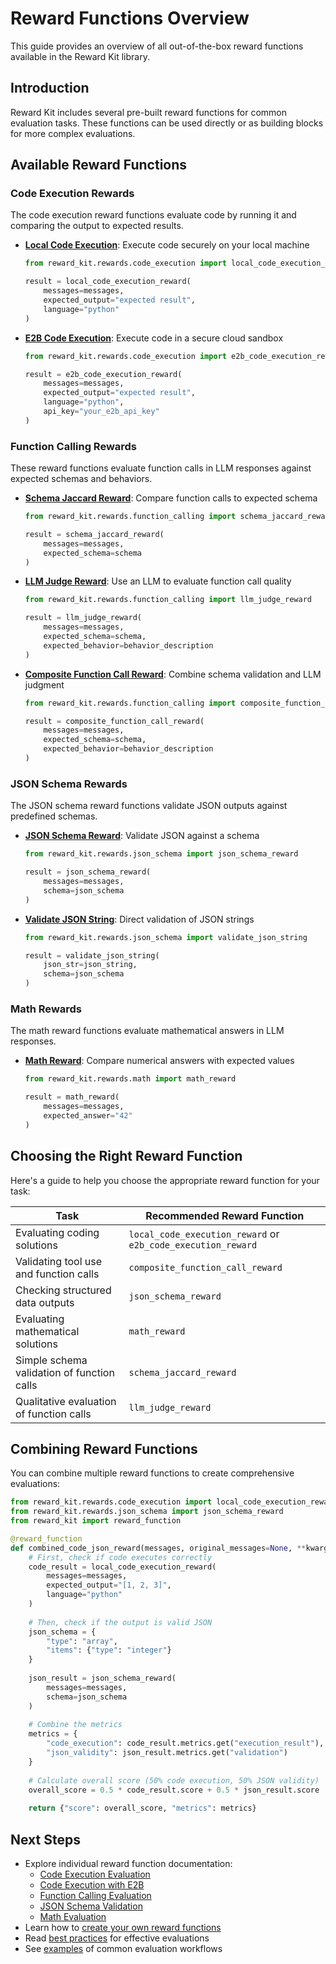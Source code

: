 # Reward Functions Overview

This guide provides an overview of all out-of-the-box reward functions available in the Reward Kit library.

## Introduction

Reward Kit includes several pre-built reward functions for common evaluation tasks. These functions can be used directly or as building blocks for more complex evaluations.

## Available Reward Functions

### Code Execution Rewards

The code execution reward functions evaluate code by running it and comparing the output to expected results.

- **[Local Code Execution](code_execution_evaluation.md)**: Execute code securely on your local machine
  ```python
  from reward_kit.rewards.code_execution import local_code_execution_reward
  
  result = local_code_execution_reward(
      messages=messages,
      expected_output="expected result",
      language="python"
  )
  ```

- **[E2B Code Execution](code_execution_with_e2b.md)**: Execute code in a secure cloud sandbox
  ```python
  from reward_kit.rewards.code_execution import e2b_code_execution_reward
  
  result = e2b_code_execution_reward(
      messages=messages,
      expected_output="expected result",
      language="python",
      api_key="your_e2b_api_key"
  )
  ```

### Function Calling Rewards

These reward functions evaluate function calls in LLM responses against expected schemas and behaviors.

- **[Schema Jaccard Reward](function_calling_evaluation.md#schema-jaccard-reward)**: Compare function calls to expected schema
  ```python
  from reward_kit.rewards.function_calling import schema_jaccard_reward
  
  result = schema_jaccard_reward(
      messages=messages,
      expected_schema=schema
  )
  ```

- **[LLM Judge Reward](function_calling_evaluation.md#llm-judge-reward)**: Use an LLM to evaluate function call quality
  ```python
  from reward_kit.rewards.function_calling import llm_judge_reward
  
  result = llm_judge_reward(
      messages=messages,
      expected_schema=schema,
      expected_behavior=behavior_description
  )
  ```

- **[Composite Function Call Reward](function_calling_evaluation.md#composite-function-call-reward)**: Combine schema validation and LLM judgment
  ```python
  from reward_kit.rewards.function_calling import composite_function_call_reward
  
  result = composite_function_call_reward(
      messages=messages,
      expected_schema=schema,
      expected_behavior=behavior_description
  )
  ```

### JSON Schema Rewards

The JSON schema reward functions validate JSON outputs against predefined schemas.

- **[JSON Schema Reward](json_schema_validation.md)**: Validate JSON against a schema
  ```python
  from reward_kit.rewards.json_schema import json_schema_reward
  
  result = json_schema_reward(
      messages=messages,
      schema=json_schema
  )
  ```

- **[Validate JSON String](json_schema_validation.md#direct-json-string-validation)**: Direct validation of JSON strings
  ```python
  from reward_kit.rewards.json_schema import validate_json_string
  
  result = validate_json_string(
      json_str=json_string,
      schema=json_schema
  )
  ```

### Math Rewards

The math reward functions evaluate mathematical answers in LLM responses.

- **[Math Reward](math_evaluation.md)**: Compare numerical answers with expected values
  ```python
  from reward_kit.rewards.math import math_reward
  
  result = math_reward(
      messages=messages,
      expected_answer="42"
  )
  ```

## Choosing the Right Reward Function

Here's a guide to help you choose the appropriate reward function for your task:

| Task | Recommended Reward Function |
|------|----------------------------|
| Evaluating coding solutions | `local_code_execution_reward` or `e2b_code_execution_reward` |
| Validating tool use and function calls | `composite_function_call_reward` |
| Checking structured data outputs | `json_schema_reward` |
| Evaluating mathematical solutions | `math_reward` |
| Simple schema validation of function calls | `schema_jaccard_reward` |
| Qualitative evaluation of function calls | `llm_judge_reward` |

## Combining Reward Functions

You can combine multiple reward functions to create comprehensive evaluations:

```python
from reward_kit.rewards.code_execution import local_code_execution_reward
from reward_kit.rewards.json_schema import json_schema_reward
from reward_kit import reward_function

@reward_function
def combined_code_json_reward(messages, original_messages=None, **kwargs):
    # First, check if code executes correctly
    code_result = local_code_execution_reward(
        messages=messages,
        expected_output="[1, 2, 3]",
        language="python"
    )
    
    # Then, check if the output is valid JSON
    json_schema = {
        "type": "array",
        "items": {"type": "integer"}
    }
    
    json_result = json_schema_reward(
        messages=messages,
        schema=json_schema
    )
    
    # Combine the metrics
    metrics = {
        "code_execution": code_result.metrics.get("execution_result"),
        "json_validity": json_result.metrics.get("validation")
    }
    
    # Calculate overall score (50% code execution, 50% JSON validity)
    overall_score = 0.5 * code_result.score + 0.5 * json_result.score
    
    return {"score": overall_score, "metrics": metrics}
```

## Next Steps

- Explore individual reward function documentation:
  - [Code Execution Evaluation](code_execution_evaluation.md)
  - [Code Execution with E2B](code_execution_with_e2b.md)
  - [Function Calling Evaluation](function_calling_evaluation.md)
  - [JSON Schema Validation](json_schema_validation.md)
  - [Math Evaluation](math_evaluation.md)
- Learn how to [create your own reward functions](../tutorials/creating_your_first_reward_function.md)
- Read [best practices](../tutorials/best_practices.md) for effective evaluations
- See [examples](../developer_guide/evaluation_workflows.md) of common evaluation workflows